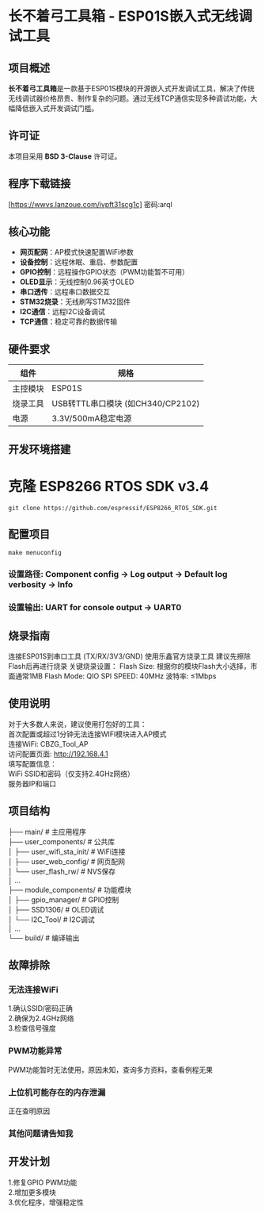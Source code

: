 # 长不着弓工具箱 - ESP01S嵌入式无线调试工具

## 项目概述
**长不着弓工具箱**是一款基于ESP01S模块的开源嵌入式开发调试工具，解决了传统无线调试器价格昂贵、制作复杂的问题。通过无线TCP通信实现多种调试功能，大幅降低嵌入式开发调试门槛。

## 许可证
本项目采用 **BSD 3-Clause** 许可证。

## 程序下载链接
[https://wwvs.lanzoue.com/ivpft31scg1c]
密码:arql

## 核心功能
- **网页配网**：AP模式快速配置WiFi参数
- **设备控制**：远程休眠、重启、参数配置
- **GPIO控制**：远程操作GPIO状态（PWM功能暂不可用）
- **OLED显示**：无线控制0.96英寸OLED
- **串口透传**：远程串口数据交互
- **STM32烧录**：无线刷写STM32固件
- **I2C通信**：远程I2C设备调试
- **TCP通信**：稳定可靠的数据传输

## 硬件要求
| 组件 | 规格 |
|------|------|
| 主控模块 | ESP01S |
| 烧录工具 | USB转TTL串口模块 (如CH340/CP2102) |
| 电源 | 3.3V/500mA稳定电源 |

## 开发环境搭建
# 克隆 ESP8266 RTOS SDK v3.4
```properties
git clone https://github.com/espressif/ESP8266_RTOS_SDK.git
```

## 配置项目
```properties
make menuconfig
```
### 设置路径: Component config → Log output → Default log verbosity → Info
### 设置输出: UART for console output → UART0

## 烧录指南
连接ESP01S到串口工具 (TX/RX/3V3/GND) 
使用乐鑫官方烧录工具 
建议先擦除Flash后再进行烧录 
关键烧录设置： 
Flash Size: 根据你的模块Flash大小选择，市面通常1MB 
Flash Mode: QIO 
SPI SPEED: 40MHz 
波特率: ≤1Mbps 

## 使用说明
对于大多数人来说，建议使用打包好的工具：   
首次配置或超过1分钟无法连接WIFI模块进入AP模式  
连接WiFi: CBZG_Tool_AP  
访问配置页面: http://192.168.4.1  
填写配置信息：  
WiFi SSID和密码（仅支持2.4GHz网络）  
服务器IP和端口  

## 项目结构
├── main/                   # 主应用程序  
├── user_components/        # 公共库  
│   ├── user_wifi_sta_init/ # WiFi连接  
│   ├── user_web_config/    # 网页配网  
│   └── user_flash_rw/      # NVS保存  
│   ...  
├── module_components/      # 功能模块  
│   ├── gpio_manager/       # GPIO控制  
│   ├── SSD1306/            # OLED调试  
│   └── I2C_Tool/           # I2C调试  
│   ...  
└── build/                  # 编译输出  

## 故障排除
### 无法连接WiFi
1.确认SSID/密码正确  
2.确保为2.4GHz网络  
3.检查信号强度  
### PWM功能异常
PWM功能暂时无法使用，原因未知，查询多方资料，查看例程无果  
### 上位机可能存在的内存泄漏
正在查明原因  
### 其他问题请告知我

## 开发计划
1.修复GPIO PWM功能  
2.增加更多模块  
3.优化程序，增强稳定性  
